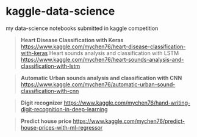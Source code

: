 # kaggle-data-science
my data-science notebooks submitted in kaggle competition

>****Heart Disease Classification with Keras****
https://www.kaggle.com/mychen76/heart-disease-classification-with-keras
Heart sounds analysis and classification with LSTM
https://www.kaggle.com/mychen76/heart-sounds-analysis-and-classification-with-lstm

>****Automatic Urban sounds analysis and classification with CNN**** 
https://www.kaggle.com/mychen76/automatic-urban-sound-classification-with-cnn

>****Digit recognizer**** 
https://www.kaggle.com/mychen76/hand-writing-digit-recognition-in-deep-learning

>****Predict house price**** 
https://www.kaggle.com/mychen76/predict-house-prices-with-ml-regressor

